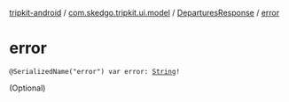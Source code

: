 [tripkit-android](../../index.md) / [com.skedgo.tripkit.ui.model](../index.md) / [DeparturesResponse](index.md) / [error](./error.md)

# error

`@SerializedName("error") var error: `[`String`](https://kotlinlang.org/api/latest/jvm/stdlib/kotlin/-string/index.html)`!`

(Optional)

